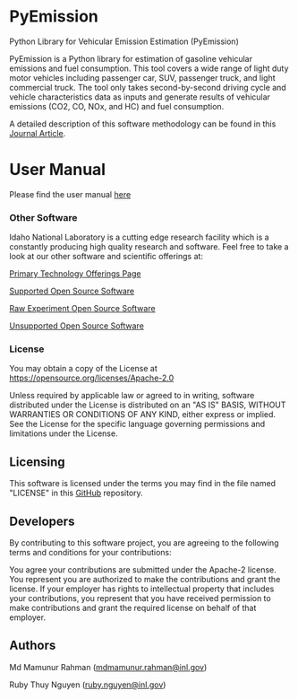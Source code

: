 # PyEmission
Python Library for Vehicular Emission Estimation (PyEmission)

PyEmission is a Python library for estimation of gasoline vehicular emissions and fuel consumption. This tool covers a wide range of light duty motor vehicles including passenger car, SUV, passenger truck, and light commercial truck. The tool only takes second-by-second driving cycle and vehicle characteristics data as inputs and generate results of vehicular emissions (CO2, CO, NOx, and HC) and fuel consumption.

A detailed description of this software methodology can be found in this [Journal Article](https://doi.org/10.1016/j.jclepro.2021.128931).

# User Manual
Please find the user manual [here](https://github.com/IdahoLabResearch/PyEmission/blob/main/PyEmission%20user%20manual.pdf)

 
### Other Software
Idaho National Laboratory is a cutting edge research facility which is a constantly producing high quality research and software. Feel free to take a look at our other software and scientific offerings at:

[Primary Technology Offerings Page](https://www.inl.gov/inl-initiatives/technology-deployment)

[Supported Open Source Software](https://github.com/idaholab)

[Raw Experiment Open Source Software](https://github.com/IdahoLabResearch)

[Unsupported Open Source Software](https://github.com/IdahoLabCuttingBoard)

### License
You may obtain a copy of the License at https://opensource.org/licenses/Apache-2.0

Unless required by applicable law or agreed to in writing, software distributed under the License is distributed on an "AS IS" BASIS, WITHOUT WARRANTIES OR CONDITIONS OF ANY KIND, either express or implied. See the License for the specific language governing permissions and limitations under the License.



Licensing
-----
This software is licensed under the terms you may find in the file named "LICENSE" in this [GitHub](https://github.com/IdahoLabResearch/PyEmission) repository.


Developers
-----
By contributing to this software project, you are agreeing to the following terms and conditions for your contributions:

You agree your contributions are submitted under the Apache-2 license. You represent you are authorized to make the contributions and grant the license. If your employer has rights to intellectual property that includes your contributions, you represent that you have received permission to make contributions and grant the required license on behalf of that employer.

Authors
-----
Md Mamunur Rahman (mdmamunur.rahman@inl.gov)

Ruby Thuy Nguyen (ruby.nguyen@inl.gov)